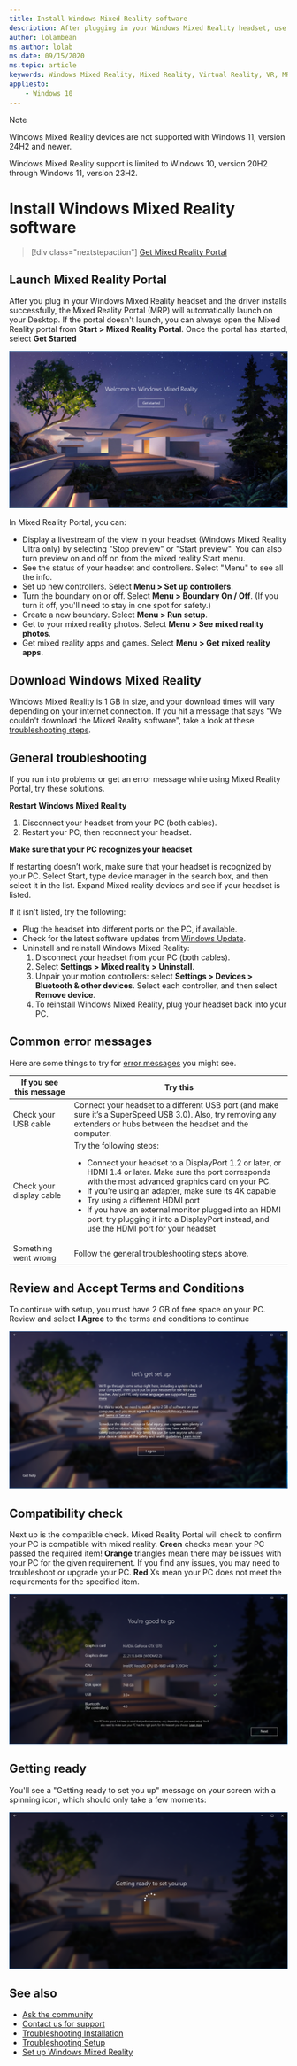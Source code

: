```yaml
---
title: Install Windows Mixed Reality software
description: After plugging in your Windows Mixed Reality headset, use the Mixed Reality Portal app to get started and download Windows Mixed Reality features.
author: lolambean
ms.author: lolab
ms.date: 09/15/2020
ms.topic: article
keywords: Windows Mixed Reality, Mixed Reality, Virtual Reality, VR, MR, get started, setup, Mixed Reality Portal
appliesto:
    - Windows 10
---
```


>[!NOTE]
>Windows Mixed Reality devices are not supported with Windows 11, version 24H2 and newer.
>
>Windows Mixed Reality support is limited to Windows 10, version 20H2 through Windows 11, version 23H2.



# Install Windows Mixed Reality software


> [!div class="nextstepaction"]
> [Get Mixed Reality Portal](https://www.microsoft.com/p/mixed-reality-portal/9ng1h8b3zc7m?activetab=pivot:overviewtab)

## Launch Mixed Reality Portal

After you plug in your Windows Mixed Reality headset and the driver installs successfully, the Mixed Reality Portal (MRP) will automatically launch on your Desktop. If the portal doesn't launch, you can always open the Mixed Reality portal from **Start > Mixed Reality Portal**. Once the portal has started, select **Get Started**

![Welcome to Mixed Reality](images/1050px-mixedrealityportal.png)

In Mixed Reality Portal, you can:

* Display a livestream of the view in your headset (Windows Mixed Reality Ultra only) by selecting "Stop preview" or "Start preview". You can also turn preview on and off on from the mixed reality Start menu.
* See the status of your headset and controllers. Select "Menu" to see all the info.
* Set up new controllers. Select **Menu > Set up controllers**.
* Turn the boundary on or off. Select **Menu > Boundary On / Off**. (If you turn it off, you'll need to stay in one spot for safety.)
* Create a new boundary. Select **Menu > Run setup**.
* Get to your mixed reality photos. Select **Menu > See mixed reality photos**.
* Get mixed reality apps and games. Select **Menu > Get mixed reality apps**.

## Download Windows Mixed Reality

Windows Mixed Reality is 1 GB in size, and your download times will vary depending on your internet connection. If you hit a message that says "We couldn't download the Mixed Reality software", take a look at these [troubleshooting steps](installation_errors.md#we-couldnt-download-the-mixed-reality-software-or-hang-tight-while-we-do-some-downloading).

## General troubleshooting

If you run into problems or get an error message while using Mixed Reality Portal, try these solutions.

**Restart Windows Mixed Reality**

1. Disconnect your headset from your PC (both cables).
2. Restart your PC, then reconnect your headset.

**Make sure that your PC recognizes your headset**

If restarting doesn’t work, make sure that your headset is recognized by your PC. Select Start, type device manager in the search box, and then select it in the list. Expand Mixed reality devices and see if your headset is listed.

If it isn't listed, try the following:

* Plug the headset into different ports on the PC, if available.
* Check for the latest software updates from [Windows Update](https://support.microsoft.com/help/12373).
* Uninstall and reinstall Windows Mixed Reality:
    1. Disconnect your headset from your PC (both cables).
    2. Select **Settings > Mixed reality > Uninstall**.
    3. Unpair your motion controllers: select **Settings > Devices > Bluetooth & other devices**. Select each controller, and then select **Remove device**.
    4. To reinstall Windows Mixed Reality, plug your headset back into your PC.

## Common error messages

Here are some things to try for [error messages](error-codes.md) you might see.

| If you see this message | Try this |
| --- | --- |
| Check your USB cable | Connect your headset to a different USB port (and make sure it’s a SuperSpeed USB 3.0). Also, try removing any extenders or hubs between the headset and the computer. |
| Check your display cable | Try the following steps: <ul><li>Connect your headset to a DisplayPort 1.2 or later, or HDMI 1.4 or later. Make sure the port corresponds with the most advanced graphics card on your PC.</li><li>If you’re using an adapter, make sure its 4K capable</li><li>Try using a different HDMI port</li><li>If you have an external monitor plugged into an HDMI port, try plugging it into a DisplayPort instead, and use the HDMI port for your headset</li></ul> |
| Something went wrong | Follow the general troubleshooting steps above. |

## Review and Accept Terms and Conditions

To continue with setup, you must have 2 GB of free space on your PC. Review and select **I Agree** to the terms and conditions to continue

![Accept Terms and Conditions](images/1050px-mixedrealityportalpage2.png)

## Compatibility check

Next up is the compatible check. Mixed Reality Portal will check to confirm your PC is compatible with mixed reality. **Green** checks mean your PC passed the required item! **Orange** triangles mean there may be issues with your PC for the given requirement. If you find any issues, you may need to troubleshoot or upgrade your PC. **Red** Xs mean your PC does not meet the requirements for the specified item.

![Compat check](images/1050px-compatcheck.png)

## Getting ready

You'll see a "Getting ready to set you up" message on your screen with a spinning icon, which should only take a few moments:

![Getting ready to set you up](images/1050px-gettingsetup.png)

## See also

* [Ask the community](https://answers.microsoft.com)
* [Contact us for support](https://support.microsoft.com/contactus/)
* [Troubleshooting Installation](installation_errors.md)
* [Troubleshooting Setup](wmr-setup-faq.yml)
* [Set up Windows Mixed Reality](set-up-windows-mixed-reality.md)
